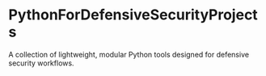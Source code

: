 # PythonForDefensiveSecurityProjects
A collection of lightweight, modular Python tools designed for defensive security workflows.

